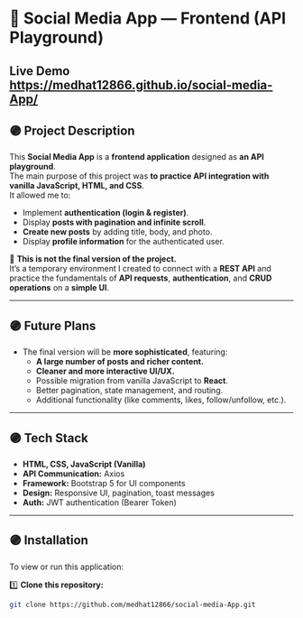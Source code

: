 # 🌟 Social Media App — Frontend (API Playground)
## Live Demo https://medhat12866.github.io/social-media-App/
## 🟣 Project Description

This **Social Media App** is a **frontend application** designed as **an API playground**.  
The main purpose of this project was **to practice API integration with vanilla JavaScript, HTML, and CSS**.  
It allowed me to:

- Implement **authentication (login & register)**.
- Display **posts with pagination and infinite scroll**.
- **Create new posts** by adding title, body, and photo.
- Display **profile information** for the authenticated user.

🚀 **This is not the final version of the project.**  
It’s a temporary environment I created to connect with a **REST API** and practice the fundamentals of **API requests**, **authentication**, and **CRUD operations** on a **simple UI**.

---

## 🟣 Future Plans

- The final version will be **more sophisticated**, featuring:
  - **A large number of posts and richer content.**
  - **Cleaner and more interactive UI/UX.**
  - Possible migration from vanilla JavaScript to **React**.
  - Better pagination, state management, and routing.
  - Additional functionality (like comments, likes, follow/unfollow, etc.).

---

## 🟣 Tech Stack

- **HTML, CSS, JavaScript (Vanilla)**
- **API Communication:** Axios
- **Framework:** Bootstrap 5 for UI components
- **Design:** Responsive UI, pagination, toast messages
- **Auth:** JWT authentication (Bearer Token)

---

## 🟣 Installation

To view or run this application:

1️⃣ **Clone this repository:**

```bash
git clone https://github.com/medhat12866/social-media-App.git
